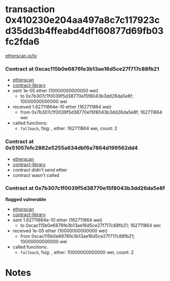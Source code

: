# transaction 0x410230e204aa497a8c7c117923cd35dd3b4ffeabd4df160877d69fb03fc2fda6

[etherscan.io/tx](https://etherscan.io/tx/0x410230e204aa497a8c7c117923cd35dd3b4ffeabd4df160877d69fb03fc2fda6)


### Contract at 0xcac115b0e6876fe3b13ae16d5ce27f717c88fb21

* [etherscan](https://etherscan.io/address/0xcac115b0e6876fe3b13ae16d5ce27f717c88fb21)
* [contract-library](https://contract-library.com/contracts/Ethereum/cac115b0e6876fe3b13ae16d5ce27f717c88fb21)
* sent 1e-05 ether (10000000000000 wei)
    * to 0x7b307c1f0039f5d38770e15f8043b3dd26da5e8f; 10000000000000 wei
* received 1.62711864e-10 ether (162711864 wei)
    * from 0x7b307c1f0039f5d38770e15f8043b3dd26da5e8f; 162711864 wei
* called functions:
    * `fallback`, fsig: , ether: 162711864 wei, count: 2


### Contract at 0x51057efc2882e5255a634dbf6a7864d199562dd4

* [etherscan](https://etherscan.io/address/0x51057efc2882e5255a634dbf6a7864d199562dd4)
* [contract-library](https://contract-library.com/contracts/Ethereum/51057efc2882e5255a634dbf6a7864d199562dd4)
* contract didn't send ether
* contract wasn't called


### Contract at 0x7b307c1f0039f5d38770e15f8043b3dd26da5e8f

**flagged vulnerable**

* [etherscan](https://etherscan.io/address/0x7b307c1f0039f5d38770e15f8043b3dd26da5e8f)
* [contract-library](https://contract-library.com/contracts/Ethereum/7b307c1f0039f5d38770e15f8043b3dd26da5e8f)
* sent 1.62711864e-10 ether (162711864 wei)
    * to 0xcac115b0e6876fe3b13ae16d5ce27f717c88fb21; 162711864 wei
* received 1e-05 ether (10000000000000 wei)
    * from 0xcac115b0e6876fe3b13ae16d5ce27f717c88fb21; 10000000000000 wei
* called functions:
    * `fallback`, fsig: , ether: 10000000000000 wei, count: 2

# Notes

